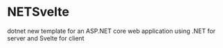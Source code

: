 # NETSvelte

dotnet new template for an ASP.NET core web application using .NET for server and Svelte for client